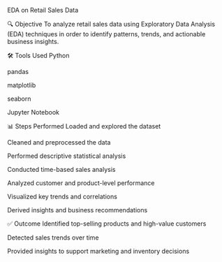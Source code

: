 EDA on Retail Sales Data

🔍 Objective
To analyze retail sales data using Exploratory Data Analysis (EDA) techniques in order to identify patterns, trends, and actionable business insights.

🛠️ Tools Used
Python

pandas

matplotlib

seaborn

Jupyter Notebook

📊 Steps Performed
Loaded and explored the dataset

Cleaned and preprocessed the data

Performed descriptive statistical analysis

Conducted time-based sales analysis

Analyzed customer and product-level performance

Visualized key trends and correlations

Derived insights and business recommendations

✅ Outcome
Identified top-selling products and high-value customers

Detected sales trends over time

Provided insights to support marketing and inventory decisions

